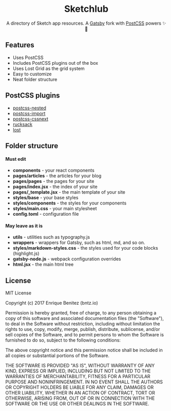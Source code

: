 <h1 align="center">Sketchlub</h1>

<p align="center">A directory of Sketch app resources. A <a href="https://github.com/gatsbyjs/gatsby" tagret="_blank">Gatsby</a> fork with <a href="http://postcss.org" target="_blank">PostCSS</a> powers ✨🔮</p>

## Features
- Uses PostCSS
- Includes PostCSS plugins out of the box
- Uses Lost Grid as the grid system
- Easy to customize
- Neat folder structure

## PostCSS plugins
- [postcss-nested](https://github.com/postcss/postcss-nested)
- [postcss-import](https://github.com/postcss/postcss-import)
- [postcss-cssnext](https://github.com/MoOx/postcss-cssnext)
- [rucksack](https://github.com/simplaio/rucksack)
- [lost](https://github.com/peterramsing/lost)

## Folder structure
#### Must edit
- **components** - your react components
- **pages/articles** - the articles for your blog
- **pages/pages** - the pages for your site
- **pages/index.jsx** - the index of your site
- **pages/_template.jsx** - the main template of your site
- **styles/base** - your base styles
- **styles/components** - the styles for your components
- **styles/main.css** - your main stylesheet
- **config.toml** - configuration file

#### May leave as it is
- **utils** - utilities such as typography.js
- **wrappers** - wrappers for Gatsby, such as html, md, and so on.
- **styles/markdown-styles.css** - the styles used for your code blocks (highlight.js)
- **gatsby-node.js** - webpack configuration overrides
- **html.jsx** - the main html tree

## License
MIT License

Copyright (c) 2017 Enrique Benitez (bntz.io)

Permission is hereby granted, free of charge, to any person obtaining a copy
of this software and associated documentation files (the "Software"), to deal
in the Software without restriction, including without limitation the rights
to use, copy, modify, merge, publish, distribute, sublicense, and/or sell
copies of the Software, and to permit persons to whom the Software is
furnished to do so, subject to the following conditions:

The above copyright notice and this permission notice shall be included in all
copies or substantial portions of the Software.

THE SOFTWARE IS PROVIDED "AS IS", WITHOUT WARRANTY OF ANY KIND, EXPRESS OR
IMPLIED, INCLUDING BUT NOT LIMITED TO THE WARRANTIES OF MERCHANTABILITY,
FITNESS FOR A PARTICULAR PURPOSE AND NONINFRINGEMENT. IN NO EVENT SHALL THE
AUTHORS OR COPYRIGHT HOLDERS BE LIABLE FOR ANY CLAIM, DAMAGES OR OTHER
LIABILITY, WHETHER IN AN ACTION OF CONTRACT, TORT OR OTHERWISE, ARISING FROM,
OUT OF OR IN CONNECTION WITH THE SOFTWARE OR THE USE OR OTHER DEALINGS IN THE
SOFTWARE.

